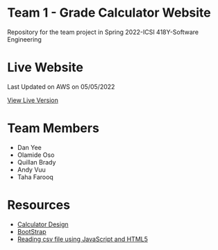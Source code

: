 # Team 1 - Grade Calculator Website
Repository for the team project in Spring 2022-ICSI 418Y-Software Engineering

# Live Website
Last Updated on AWS on 05/05/2022

[View Live Version](http://34.207.88.151/)

# Team Members
- Dan Yee
- Olamide Oso
- Quillan Brady
- Andy Vuu
- Taha Farooq


# Resources 
- [Calculator Design](https://www.youtube.com/watch?v=Q6FkM7CIKbc&t=922s&ab_channel=OnlineTutorials)
- [BootStrap](https://getbootstrap.com/docs/5.1/getting-started/introduction/)
- [Reading csv file using JavaScript and HTML5](https://www.js-tutorials.com/javascript-tutorial/reading-csv-file-using-javascript-html5/)
